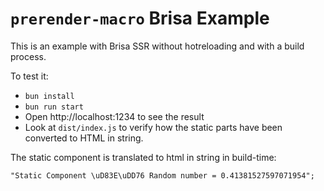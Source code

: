 # `prerender-macro` Brisa Example

This is an example with Brisa SSR without hotreloading and with a build process.

To test it:

- `bun install`
- `bun run start`
- Open http://localhost:1234 to see the result
- Look at `dist/index.js` to verify how the static parts have been converted to HTML in string.

The static component is translated to html in string in build-time:

```tsx
"Static Component \uD83E\uDD76 Random number = 0.41381527597071954";
```
